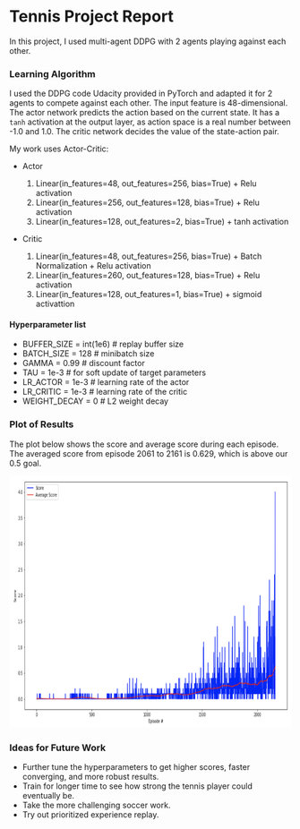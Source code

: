 # Tennis Project Report

In this project, I used multi-agent DDPG with 2 agents playing against each other.

### Learning Algorithm
I used the DDPG code Udacity provided in PyTorch and adapted it for 2 agents to compete against each other. The input feature is 48-dimensional. The actor network predicts the action based on the current state. It has a `tanh` activation at the output layer, as action space is a real number between -1.0 and 1.0. The critic network decides the value of the state-action pair.

My work uses Actor-Critic:
- Actor
  1. Linear(in_features=48, out_features=256, bias=True) + Relu activation
  2. Linear(in_features=256, out_features=128, bias=True) + Relu activation
  3. Linear(in_features=128, out_features=2, bias=True) + tanh activation


- Critic
  1. Linear(in_features=48, out_features=256, bias=True) + Batch Normalization + Relu activation
  2. Linear(in_features=260, out_features=128, bias=True) + Relu activation
  3. Linear(in_features=128, out_features=1, bias=True) + sigmoid activattion

#### Hyperparameter list
- BUFFER_SIZE = int(1e6)  # replay buffer size
- BATCH_SIZE = 128        # minibatch size
- GAMMA = 0.99            # discount factor
- TAU = 1e-3              # for soft update of target parameters
- LR_ACTOR = 1e-3         # learning rate of the actor 
- LR_CRITIC = 1e-3        # learning rate of the critic
- WEIGHT_DECAY = 0        # L2 weight decay


### Plot of Results 
The plot below shows the score and average score during each episode. The averaged score from episode 2061 to 2161 is 0.629, which is above our 0.5 goal.

<img src="result.png" width="800" height="450" />


### Ideas for Future Work
- Further tune the hyperparameters to get higher scores, faster converging, and more robust results.
- Train for longer time to see how strong the tennis player could eventually be.
- Take the more challenging soccer work.
- Try out prioritized experience replay.
